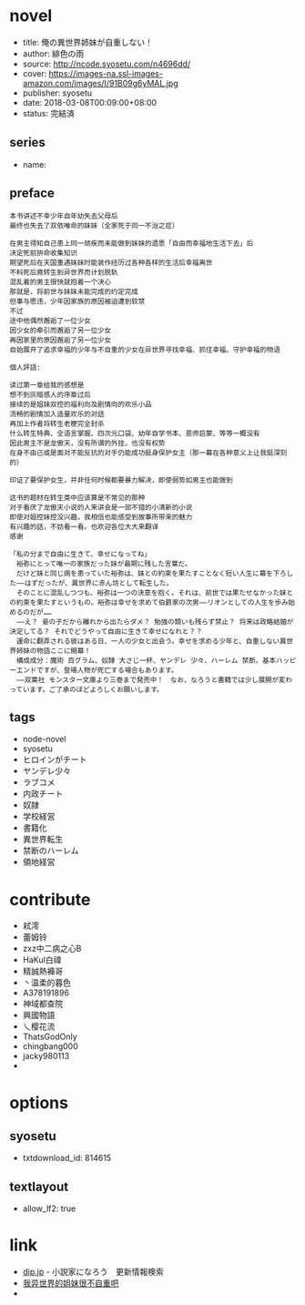 # novel

- title: 俺の異世界姉妹が自重しない！
- author: 緋色の雨
- source: http://ncode.syosetu.com/n4696dd/
- cover: https://images-na.ssl-images-amazon.com/images/I/91B09g6yMAL.jpg
- publisher: syosetu
- date: 2018-03-08T00:09:00+08:00
- status: 完結済

## series

- name:

## preface


```
本书讲述不幸少年自年幼失去父母后
最终也失去了双依唯命的妹妹（全家死于同一不治之症）

在男主得知自己患上同一顽疾而未能做到妹妹的遗愿「自由而幸福地生活下去」后
决定死前拚命收集知识
期望死后在天国重遇妹妹时能装作经历过各种各样的生活后幸福离世
不料死后竟转生到异世界而计划脱轨
混乱着的男主很快就抱着一个决心
那就是，将前世与妹妹未能完成的约定完成
但事与愿违，少年因家族的原因被迫遭到软禁
不过
途中他偶然邂逅了一位少女
因少女的牵引而邂逅了另一位少女
再因家里的原因邂逅了另一位少女
自始展开了追求幸福的少年与不自重的少女在异世界寻找幸福、抓住幸福、守护幸福的物语

個人評語:

读过第一章给我的感想是
想不到灰暗感人的序章过后
接续的是姐妹双控的福利向及剧情向的欢乐小品
流畅的剧情加入适量欢乐的对話
再加上作者将转生老梗完全封杀
什么转生特典、全语言掌握、四次元口袋、幼年自学书本、恩师启蒙、等等一概没有
因此男主不是龙傲天，没有所谓的外挂，也没有权势
在身不由己或是面对不能反抗的对手仍能成功挺身保护女主（那一幕在各种意义上让我挺深刻的）

印证了要保护女生，并非任何时候都要暴力解决，即使弱势如男主也能做到

这书的题材在转生类中应该算是不常见的那种
对于看厌了龙傲天小说的人来讲会是一部不错的小清新的小说
即使对姐控妹控没兴趣，我相信也能感受到故事所带来的魅力
有兴趣的話，不妨看一看。也欢迎各位大大来翻译
感谢

「私の分まで自由に生きて、幸せになってね」
　裕弥にとって唯一の家族だった妹が最期に残した言葉だ。
　だけど妹と同じ病を患っていた裕弥は、妹との約束を果たすことなく短い人生に幕を下ろした――はずだったが、異世界に赤ん坊として転生した。
　そのことに混乱しつつも、裕弥は一つの決意を抱く。それは、前世では果たせなかった妹との約束を果たすというもの。裕弥は幸せを求めて伯爵家の次男――リオンとしての人生を歩み始めるのだが……
　――え？ 妾の子だから離れから出たらダメ？ 勉強の類いも残らず禁止？ 将来は政略結婚が決定してる？ それでどうやって自由に生きて幸せになれと？？
　運命に翻弄される彼はある日、一人の少女と出会う。幸せを求める少年と、自重しない異世界姉妹の物語ここに開幕！
　構成成分：魔術 百グラム、奴隷 大さじ一杯、ヤンデレ 少々、ハーレム 禁断。基本ハッピーエンドですが、登場人物が死亡する場合もあります。
　――双葉社 モンスター文庫より三巻まで発売中！　なお、なろうと書籍では少し展開が変わっています。ご了承のほどよろしくお願いします。
```

## tags

- node-novel
- syosetu
- ヒロインがチート
- ヤンデレ少々
- ラブコメ
- 内政チート
- 奴隷
- 学校経営
- 書籍化
- 異世界転生
- 禁断のハーレム
- 領地経営

# contribute

- 弒澪
- 蕾姆铃
- zxz中二病之心B
- HaKuI白禕
- 精誠熱褲哥
- 丶温柔的暮色
- A378191896
- 神域都查院
- 興國物語
- 乀樱花流
- ThatsGodOnly
- chingbang000
- jacky980113
- 

# options

## syosetu

- txtdownload_id: 814615

## textlayout

- allow_lf2: true

# link

- [dip.jp](https://narou.dip.jp/search.php?text=n4696dd&novel=all&genre=all&new_genre=all&length=0&down=0&up=100) - 小説家になろう　更新情報検索
- [我异世界的姐妹很不自重吧](https://tieba.baidu.com/f?kw=%E6%88%91%E5%BC%82%E4%B8%96%E7%95%8C%E7%9A%84%E5%A7%90%E5%A6%B9%E5%BE%88%E4%B8%8D%E8%87%AA%E9%87%8D&ie=utf-8 "我异世界的姐妹很不自重")
- 



